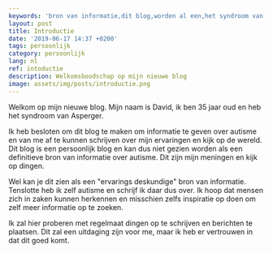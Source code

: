 ```yaml
---
keywords: 'bron van informatie,dit blog,worden al een,het syndroom van,dit goed komt'
layout: post
title: Introductie
date: '2019-06-17 14:37 +0200'
tags: persoonlijk
category: persoonlijk
lang: nl
ref: intoductie
description: Welkomsboodschap op mijn nieuwe blog
image: assets/img/posts/introductie.png
---
```


Welkom op mijn nieuwe blog. Mijn naam is David, ik ben 35 jaar oud en heb het syndroom van Asperger.

Ik heb besloten om dit blog te maken om informatie te geven over autisme en van me af te kunnen schrijven over mijn ervaringen en kijk op de wereld. Dit blog is een persoonlijk blog en kan dus niet gezien worden als een definitieve bron van informatie over autisme. Dit zijn mijn meningen en kijk op dingen.

Wel kan je dit zien als een "ervarings deskundige" bron van informatie. Tenslotte heb ik zelf autisme en schrijf ik daar dus over. Ik hoop dat mensen zich in zaken kunnen herkennen en misschien zelfs inspiratie op doen om zelf meer informatie op te zoeken.

Ik zal hier proberen met regelmaat dingen op te schrijven en berichten te plaatsen. Dit zal een uitdaging zijn voor me, maar ik heb er vertrouwen in dat dit goed komt.
